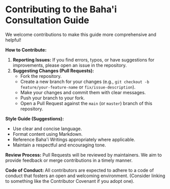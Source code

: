 # Contributing to the Baha'i Consultation Guide

We welcome contributions to make this guide more comprehensive and helpful!

**How to Contribute:**

1.  **Reporting Issues:** If you find errors, typos, or have suggestions for improvements, please open an issue in the repository.
2.  **Suggesting Changes (Pull Requests):**
    *   Fork the repository.
    *   Create a new branch for your changes (e.g., `git checkout -b feature/your-feature-name` or `fix/issue-description`).
    *   Make your changes and commit them with clear messages.
    *   Push your branch to your fork.
    *   Open a Pull Request against the `main` (or `master`) branch of this repository.

**Style Guide (Suggestions):**

*   Use clear and concise language.
*   Format content using Markdown.
*   Reference Baha'i Writings appropriately where applicable.
*   Maintain a respectful and encouraging tone.

**Review Process:**
Pull Requests will be reviewed by maintainers. We aim to provide feedback or merge contributions in a timely manner.

**Code of Conduct:**
All contributors are expected to adhere to a code of conduct that fosters an open and welcoming environment. (Consider linking to something like the Contributor Covenant if you adopt one).

